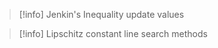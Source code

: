 
>[!info] Jenkin's Inequality
>update values


>[!info] Lipschitz constant
>line search methods 



